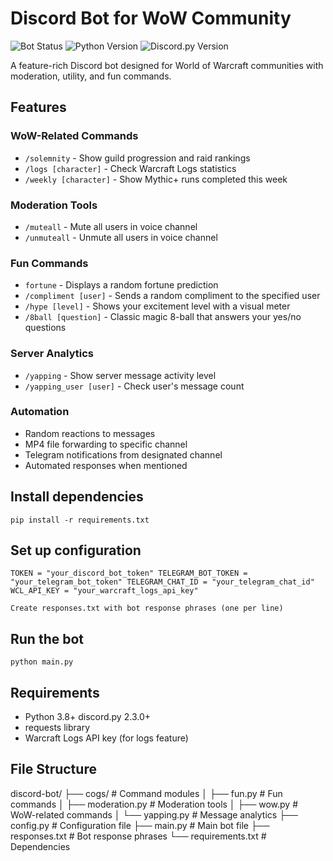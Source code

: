 # Discord Bot for WoW Community

![Bot Status](https://img.shields.io/badge/status-active-brightgreen)
![Python Version](https://img.shields.io/badge/python-3.8%2B-blue)
![Discord.py Version](https://img.shields.io/badge/discord.py-2.5.2-orange)

A feature-rich Discord bot designed for World of Warcraft communities with moderation, utility, and fun commands.

## Features

### WoW-Related Commands
- `/solemnity` - Show guild progression and raid rankings
- `/logs [character]` - Check Warcraft Logs statistics
- `/weekly [character]` - Show Mythic+ runs completed this week

### Moderation Tools
- `/muteall` - Mute all users in voice channel
- `/unmuteall` - Unmute all users in voice channel

### Fun Commands
- `fortune` - Displays a random fortune prediction
- `/compliment [user]` - Sends a random compliment to the specified user
- `/hype [level]` - Shows your excitement level with a visual meter
- `/8ball [question]` - Classic magic 8-ball that answers your yes/no questions

### Server Analytics
- `/yapping` - Show server message activity level
- `/yapping_user [user]` - Check user's message count

### Automation
- Random reactions to messages
- MP4 file forwarding to specific channel
- Telegram notifications from designated channel
- Automated responses when mentioned

## Install dependencies
`pip install -r requirements.txt`

## Set up configuration
`TOKEN = "your_discord_bot_token"
TELEGRAM_BOT_TOKEN = "your_telegram_bot_token"
TELEGRAM_CHAT_ID = "your_telegram_chat_id"
WCL_API_KEY = "your_warcraft_logs_api_key"`

`Create responses.txt with bot response phrases (one per line)`

## Run the bot
`python main.py`

## Requirements
- Python 3.8+
 discord.py 2.3.0+
- requests library
- Warcraft Logs API key (for logs feature)

## File Structure
discord-bot/
├── cogs/               # Command modules
│   ├── fun.py          # Fun commands
│   ├── moderation.py   # Moderation tools
│   ├── wow.py          # WoW-related commands
│   └── yapping.py      # Message analytics
├── config.py           # Configuration file
├── main.py             # Main bot file
├── responses.txt       # Bot response phrases
└── requirements.txt    # Dependencies
